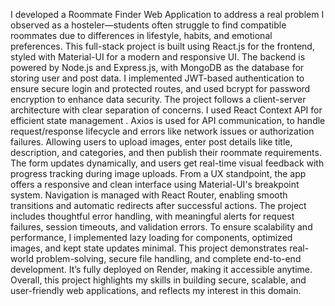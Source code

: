 I developed a Roommate Finder Web Application to address a real problem I observed as a hosteler—students often struggle to find compatible roommates due to differences in lifestyle, habits, and emotional preferences. 
This full-stack project is built using React.js for the frontend, styled with Material-UI for a modern and responsive UI. 
The backend is powered by Node.js and Express.js, with MongoDB as the database for storing user and post data. 
I implemented JWT-based authentication to ensure secure login and protected routes, and used bcrypt for password encryption to enhance data security.
The project follows a client-server architecture with clear separation of concerns. I used React Context API for efficient state management .
 Axios is used for API communication, to handle request/response lifecycle and errors like network issues or authorization failures. 
Allowing users to upload images, enter post details like title, description, and categories, and then publish their roommate requirements. The form updates dynamically, and users get real-time visual feedback with progress tracking during image uploads.
From a UX standpoint, the app offers a responsive and clean interface using Material-UI's breakpoint system.
 Navigation is managed with React Router, enabling smooth transitions and automatic redirects after successful actions. 
The project includes thoughtful error handling, with meaningful alerts for request failures, session timeouts, and validation errors.
To ensure scalability and performance, 
I implemented lazy loading for components, optimized images, and kept state updates minimal. This project demonstrates real-world problem-solving, secure file handling, and complete end-to-end development. 
It’s fully deployed on Render, making it accessible anytime. Overall, this project highlights my skills in building secure, scalable, and user-friendly web applications, and reflects my interest in this domain.
